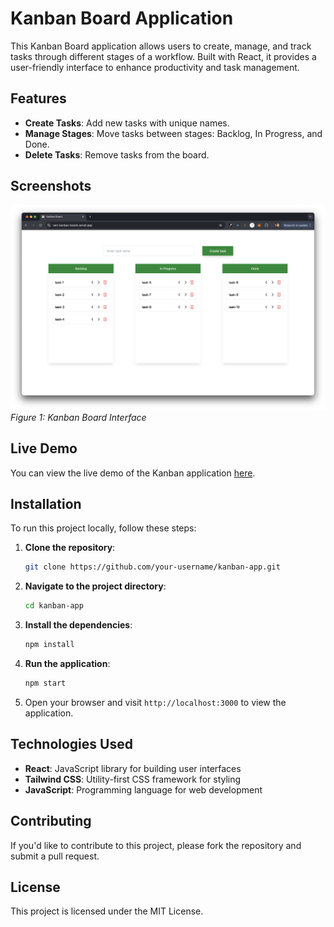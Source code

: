 # Kanban Board Application

This Kanban Board application allows users to create, manage, and track tasks through different stages of a workflow. Built with React, it provides a user-friendly interface to enhance productivity and task management.

## Features

- **Create Tasks**: Add new tasks with unique names.
- **Manage Stages**: Move tasks between stages: Backlog, In Progress, and Done.
- **Delete Tasks**: Remove tasks from the board.

## Screenshots

![Kanban Board](public/demo/interface.png)  
*Figure 1: Kanban Board Interface*

## Live Demo

You can view the live demo of the Kanban application [here](https://your-deployment-link.com).

## Installation

To run this project locally, follow these steps:

1. **Clone the repository**:
   ```bash
   git clone https://github.com/your-username/kanban-app.git
   ```

2. **Navigate to the project directory**:
   ```bash
   cd kanban-app
   ```

3. **Install the dependencies**:
   ```bash
   npm install
   ```

4. **Run the application**:
   ```bash
   npm start
   ```

5. Open your browser and visit `http://localhost:3000` to view the application.

## Technologies Used

- **React**: JavaScript library for building user interfaces
- **Tailwind CSS**: Utility-first CSS framework for styling
- **JavaScript**: Programming language for web development

## Contributing

If you'd like to contribute to this project, please fork the repository and submit a pull request.

## License

This project is licensed under the MIT License.
